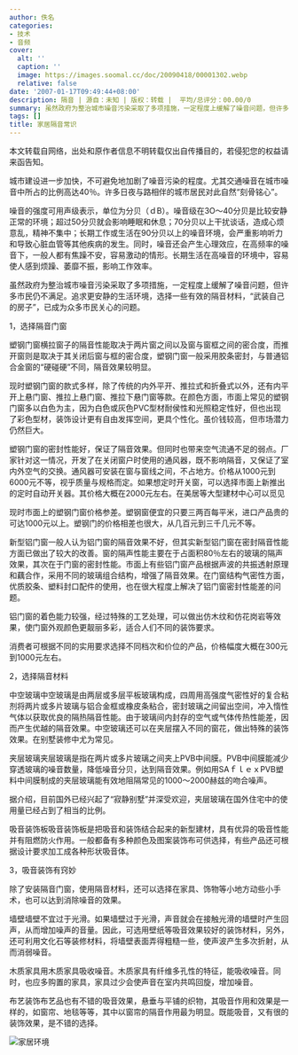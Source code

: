 ```yaml
---
author: 佚名
categories:
- 技术
- 音频
cover:
  alt: ''
  caption: ''
  image: https://images.soomal.cc/doc/20090418/00001302.webp
  relative: false
date: '2007-01-17T09:49:44+08:00'
description: 隔音 | 源自：未知 | 版权：转载 |  平均/总评分：00.00/0
summary: 虽然政府为整治城市噪音污染采取了多项措施，一定程度上缓解了噪音问题，但许多市民仍不满足。追求更安静的生活环境，选择一些有效的隔音材料，“武装自己的房子”，已成为众多市民关心的问题
tags: []
title: 家居隔音常识
---
```


本文转载自网络，出处和原作者信息不明转载仅出自传播目的，若侵犯您的权益请来函告知。

城市建设进一步加快，不可避免地加剧了噪音污染的程度。尤其交通噪音在城市噪音中所占的比例高达40％。许多日夜与路相伴的城市居民对此自然“刻骨铭心”。

噪音的强度可用声级表示，单位为分贝（ｄB）。噪音级在3O～40分贝是比较安静正常的环境；超过50分贝就会影响睡眠和休息；70分贝以上干扰谈话，造成心烦意乱，精神不集中；长期工作或生活在90分贝以上的噪音环境，会严重影响听力和导致心脏血管等其他疾病的发生。同时，噪音还会产生心理效应，在高频率的噪音下，一般人都有焦躁不安，容易激动的情形。长期生活在高噪音的环境中，容易使人感到烦躁、萎靡不振，影响工作效率。

虽然政府为整治城市噪音污染采取了多项措施，一定程度上缓解了噪音问题，但许多市民仍不满足。追求更安静的生活环境，选择一些有效的隔音材料，“武装自己的房子”，已成为众多市民关心的问题。

1，选择隔音门窗

塑钢门窗横拉窗子的隔音性能取决于两片窗之间以及窗与窗框之间的密合度，而推开窗则是取决于其关闭后窗与框的密合度，塑钢门窗一般采用胶条密封，与普通铝合金窗的“硬碰硬”不同，隔音效果较明显。

现时塑钢门窗的款式多样，除了传统的内外平开、推拉式和折叠式以外，还有内平开上悬门窗、推拉上悬门窗、推拉下悬门窗等款。在颜色方面，市面上常见的塑钢门窗多以白色为主，因为白色或灰色PVC型材耐侯性和光照稳定性好，但也出现了彩色型材，装饰设计更有自由发挥空间，更具个性化。虽价钱较高，但市场潜力仍然巨大。

塑钢门窗的密封性能好，保证了隔音效果。但同时也带来空气流通不足的弱点。厂家针对这一情况，开发了在关闭窗户时使用的通风器，既不影响隔音，又保证了室内外空气的交换。通风器可安装在窗与窗线之间，不占地方。价格从1000元到6000元不等，视乎质量与规格而定。如果想定时开关窗，可以选择市面上新推出的定时自动开关器。其价格大概在2000元左右。在美居等大型建材中心可以觅见

现时市面上的塑钢门窗价格参差。塑钢窗便宜的只要三两百每平米，进口产品贵的可达1000元以上。塑钢门的价格相差也很大，从几百元到三千几元不等。

新型铝门窗一般人认为铝门窗的隔音效果不好，但其实新型铝门窗在密封隔音性能方面已做出了较大的改善。窗的隔声性能主要在于占面积80％左右的玻璃的隔声效果，其次在于门窗的密封性能。市面上有些铝门窗产品根据声波的共振透射原理和藕合作，采用不同的玻璃组合结构，增强了隔音效果。在门窗结构气密性方面，优质胶条、塑料封口配件的使用，也在很大程度上解决了铝门窗密封性能差的问题。

铝门窗的着色能力较强，经过特殊的工艺处理，可以做出仿木纹和仿花岗岩等效果，使门窗外观颜色更靓丽多彩，适合人们不同的装饰要求。

消费者可根据不同的实用要求选择不同档次和价位的产品，价格幅度大概在300元到1000元左右。

2，选择隔音材料

中空玻璃中空玻璃是由两层或多层平板玻璃构成，四周用高强度气密性好的复合粘剂将两片或多片玻璃与铝合金框或橡皮条粘合，密封玻璃之间留出空间，冲入惰性气体以获取优良的隔热隔音性能。由于玻璃间内封存的空气或气体传热性能差，因而产生优越的隔音效果。中空玻璃还可以在夹层摆入不同的窗花，做出特殊的装饰效果。在别墅装修中尤为常见。

夹层玻璃夹层玻璃是指在两片或多片玻璃之间夹上PVB中间膜。PVB中间膜能减少穿透玻璃的噪音数量，降低噪音分贝，达到隔音效果。例如用SAｆｌｅｘPVB塑料中间膜制成的夹层玻璃能有效地阻隔常见的1000～2000赫兹的吻合噪声。

据介绍，目前国外已经兴起了“寂静别墅”并深受欢迎，夹层玻璃在国外住宅中的使用量已经占到了相当的比例。

吸音装饰板吸音装饰板是把吸音和装饰结合起来的新型建材，具有优异的吸音性能并有阻燃防火作用。一般都备有多种颜色及图案装饰布可供选择，有些产品还可根据设计要求加工成各种形状吸音体。

3，吸音装饰有窍妙

除了安装隔音门窗，使用隔音材料，还可以选择在家具、饰物等小地方动些小手术，也可以达到消除噪音的效果。

墙壁墙壁不宜过于光滑。如果墙壁过于光滑，声音就会在接触光滑的墙壁时产生回声，从而增加噪声的音量。因此，可选用壁纸等吸音效果较好的装饰材料，另外，还可利用文化石等装修材料，将墙壁表面弄得粗糙一些，使声波产生多次折射，从而消弱噪音。

木质家具用木质家具吸收噪音。木质家具有纤维多孔性的特征，能吸收噪音。同时，也应多购置的家具，家具过少会使声音在室内共鸣回旋，增加噪音。

布艺装饰布艺品也有不错的吸音效果，悬垂与平铺的织物，其吸音作用和效果是一样的，如窗帘、地毯等等，其中以窗帘的隔音作用最为明显。既能吸音，又有很的装饰效果，是不错的选择。

![家居环境](https://images.soomal.cc/doc/20090418/00001302.webp)